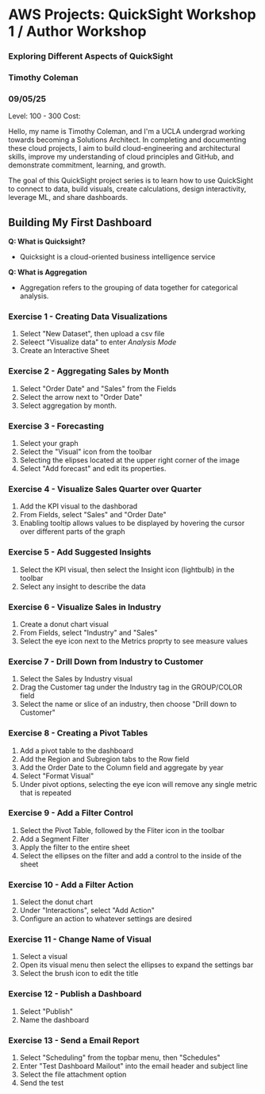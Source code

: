 # AWS Projects: QuickSight Workshop 1 / Author Workshop
### Exploring Different Aspects of QuickSight
### Timothy Coleman
### 09/05/25
Level: 100 - 300 
Cost: 


Hello, my name is Timothy Coleman, and I'm a UCLA undergrad working towards becoming a Solutions Architect. In completing and documenting these cloud projects, I aim to build cloud-engineering and architectural skills, improve my understanding of cloud principles and GitHub, and demonstrate commitment, learning, and growth.

The goal of this QuickSight project series is to learn how to use QuickSight to connect to data, build visuals, create calculations, design interactivity, leverage ML, and share dashboards.

 ## Building My First Dashboard
 
**Q: What is Quicksight?**
- Quicksight is a cloud-oriented business intelligence service

**Q: What is Aggregation**
- Aggregation refers to the grouping of data together for categorical analysis.

### Exercise 1 - Creating Data Visualizations
1. Select "New Dataset", then upload a csv file
2. Seleect "Visualize data" to enter _Analysis Mode_
3. Create an Interactive Sheet

### Exercise 2 - Aggregating Sales by Month
1. Select "Order Date" and "Sales" from the Fields
2. Select the arrow next to "Order Date"
3. Select aggregation by month.

### Exercise 3 - Forecasting
1. Select your graph
2. Select the "Visual" icon from the toolbar
3. Selecting the elipses located at the upper right corner of the image
4. Select "Add forecast" and edit its properties.

### Exercise 4 - Visualize Sales Quarter over Quarter
1. Add the KPI visual to the dashborad
2. From Fields, select "Sales" and "Order Date"
3. Enabling tooltip allows values to be displayed by hovering the cursor over different parts of the graph

### Exercise 5 - Add Suggested Insights
 1. Select the KPI visual, then select the Insight icon (lightbulb) in the toolbar
 2. Select any insight to describe the data

### Exercise 6 - Visualize Sales in Industry
1. Create a donut chart visual
2. From Fields, select "Industry" and "Sales"
3. Select the eye icon next to the Metrics proprty to see measure values

### Exercise 7 - Drill Down from Industry to Customer
1. Select the Sales by Industry visual
2. Drag the Customer tag under the Industry tag in the GROUP/COLOR field
3. Select the name or slice of an industry, then choose "Drill down to Customer"

### Exercise 8 - Creating a Pivot Tables
1. Add a pivot table to the dashboard
2. Add the Region and Subregion tabs to the Row field
3. Add the Order Date to the Column field and aggregate by year
4. Select "Format Visual"
5. Under pivot options, selecting the eye icon will remove any single metric that is repeated

 ### Exercise 9 - Add a Filter Control
 1. Select the Pivot Table, followed by the Fliter icon in the toolbar
 2. Add a Segment Filter
 3. Apply the filter to the entire sheet
 4. Select the ellipses on the filter and add a control to the inside of the sheet

### Exercise 10 - Add a Filter Action
1. Select the donut chart
2. Under "Interactions", select "Add Action"
3. Configure an action to whatever settings are desired

### Exercise 11 - Change Name of Visual
1. Select a visual
2. Open its visual menu then select the ellipses to expand the settings bar
3. Select the brush icon to edit the title

### Exercise 12 - Publish a Dashboard
1. Select "Publish"
2. Name the dashboard

### Exercise 13 - Send a Email Report
1. Select "Scheduling" from the topbar menu, then "Schedules"
2. Enter "Test Dashboard Mailout" into the email header and subject line
3. Select the file attachment option
4. Send the test
